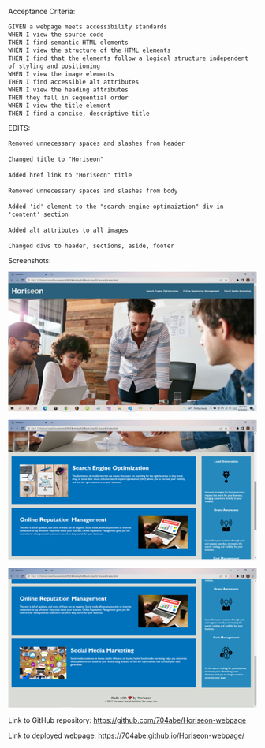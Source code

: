 Acceptance Criteria:
```
GIVEN a webpage meets accessibility standards
WHEN I view the source code
THEN I find semantic HTML elements
WHEN I view the structure of the HTML elements
THEN I find that the elements follow a logical structure independent of styling and positioning
WHEN I view the image elements
THEN I find accessible alt attributes
WHEN I view the heading attributes
THEN they fall in sequential order
WHEN I view the title element
THEN I find a concise, descriptive title
```

EDITS:
```
Removed unnecessary spaces and slashes from header

Changed title to "Horiseon"

Added href link to "Horiseon" title

Removed unnecessary spaces and slashes from body

Added 'id' element to the "search-engine-optimaiztion" div in 'content' section

Added alt attributes to all images

Changed divs to header, sections, aside, footer
```
Screenshots:

![Screenshot of top of webpage](Screenshot-4.png)

![Screenshot of middle of webpage](Screenshot-5.png)

![Screenshot of bottom of webpage](Screenshot-6.png)

Link to GitHub repository:
https://github.com/704abe/Horiseon-webpage

Link to deployed webpage:
https://704abe.github.io/Horiseon-webpage/
